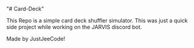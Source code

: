 "# Card-Deck" 

This Repo is a simple card deck shuffler simulator.
This was just a quick side project while working on the JARVIS discord bot.

Made by JustJeeCode!
